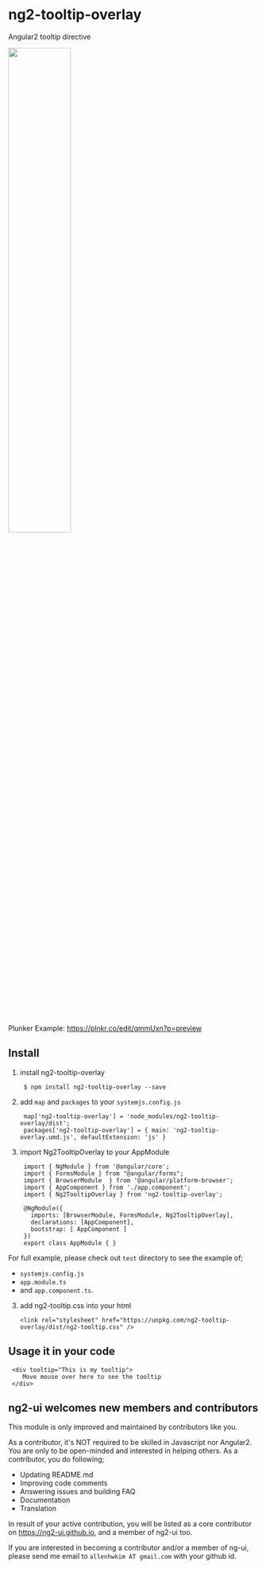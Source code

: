 # ng2-tooltip-overlay
Angular2 tooltip directive

<a href="https://ng2-ui.github.io/#/tooltip">
  <img src="http://i.imgur.com/ezWv5Jw.png" width="50% border="1" />
</a>

Plunker Example: https://plnkr.co/edit/qmmUxn?p=preview

## Install

1. install ng2-tooltip-overlay

        $ npm install ng2-tooltip-overlay --save

2. add `map` and `packages` to your `systemjs.config.js`

        map['ng2-tooltip-overlay'] = 'node_modules/ng2-tooltip-overlay/dist';
        packages['ng2-tooltip-overlay'] = { main: 'ng2-tooltip-overlay.umd.js', defaultExtension: 'js' }

3. import Ng2TooltipOverlay to your AppModule

        import { NgModule } from '@angular/core';
        import { FormsModule } from "@angular/forms";
        import { BrowserModule  } from '@angular/platform-browser';
        import { AppComponent } from './app.component';
        import { Ng2TooltipOverlay } from 'ng2-tooltip-overlay';
        
        @NgModule({
          imports: [BrowserModule, FormsModule, Ng2TooltipOverlay],
          declarations: [AppComponent],
          bootstrap: [ AppComponent ]
        })
        export class AppModule { }

         
For full example, please check out `test` directory to see the example of;

  - `systemjs.config.js`
  - `app.module.ts`
  -  and `app.component.ts`.

3.  add ng2-tooltip.css into your html

        <link rel="stylesheet" href="https://unpkg.com/ng2-tooltip-overlay/dist/ng2-tooltip.css" />

## Usage it in your code

     <div tooltip="This is my tooltip">
        Move mouse over here to see the tooltip
     </div>

## **ng2-ui** welcomes new members and contributors

This module is only improved and maintained by contributors like you.

As a contributor, it's NOT required to be skilled in Javascript nor Angular2. 
You are only to be open-minded and interested in helping others.
As a contributor, you do following;

  * Updating README.md
  * Improving code comments
  * Answering issues and building FAQ
  * Documentation
  * Translation

In result of your active contribution, you will be listed as a core contributor
on https://ng2-ui.github.io, and a member of ng2-ui too.

If you are interested in becoming a contributor and/or a member of ng-ui,
please send me email to `allenhwkim AT gmail.com` with your github id. 



